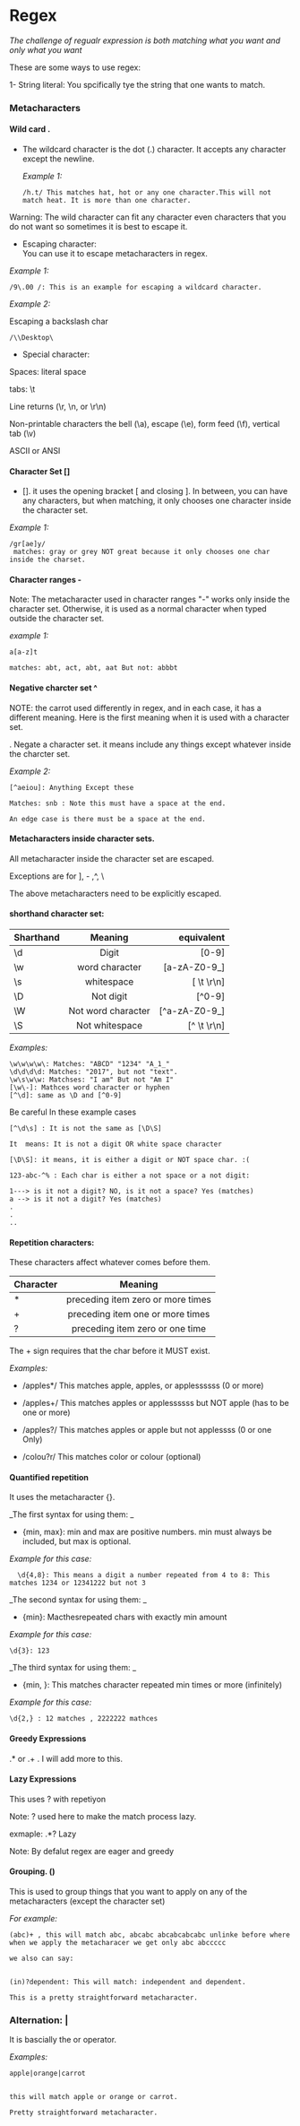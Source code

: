 # Regex
_The challenge of regualr expression is both matching what you want and only what you want_ 

These are some ways to use regex: 


1- String literal: You spcifically tye the string that one wants to match.

### Metacharacters

#### Wild card .

- The wildcard character is the dot (.) character. It accepts any character except the newline. 
 
  _Example 1:_
  ```
  /h.t/ This matches hat, hot or any one character.This will not match heat. It is more than one character. 
  
  ```
Warning: The wild character can fit any character even characters that you do not want so sometimes it is best to escape it. 



- Escaping character: \
You can use it to escape metacharacters in regex. 

_Example 1:_

```
/9\.00 /: This is an example for escaping a wildcard character. 
```

_Example 2:_

Escaping a backslash char

```
/\\Desktop\

```
- Special character: 

 Spaces: literal space

 tabs: \t 
 
 Line returns (\r, \n, or \r\n)
 
 Non-printable characters
 the bell (\a), escape (\e), form feed (\f), vertical tab (\v)

ASCII or ANSI



#### Character Set []

 - []. it uses the opening bracket [  and closing ]. In between, you can have any characters, but when matching, it only chooses one character inside the character set. 
 
 _Example 1:_
 
 ```
 /gr[ae]y/
  matches: gray or grey NOT great because it only chooses one char inside the charset.  
 ```

#### Character ranges -

Note: The metacharacter used in character ranges "-" works only inside the character set. Otherwise, it is used as a normal character when typed outside the character set.  

_example 1:_

```
a[a-z]t

matches: abt, act, abt, aat But not: abbbt
```

#### Negative charcter set ^




NOTE: the carrot used differently in regex, and in each case, it has a  different meaning. Here is the first meaning when it is used with a character set. 


. Negate a character set. it means include any things except whatever inside the charcter set. 


_Example 2:_

```
[^aeiou]: Anything Except these 

Matches: snb : Note this must have a space at the end. 

An edge case is there must be a space at the end. 
```


#### Metacharacters inside character sets.

All metacharacter inside the character set are escaped. 

Exceptions are for ], - ,^, \

The above metacharacters need to be explicitly escaped. 


#### shorthand character set: 


| Sharthand        | Meaning           | equivalent  |
| ------------- |:-------------:| -----:|
| \d     | Digit | [0-9]
| \w     | word character      |   [a-zA-Z0-9_] |
| \s | whitespace     |    [ \t \r\n] |
| \D | Not digit     |    [^0-9] |
| \W | Not word character     |    [^a-zA-Z0-9_] |
| \S | Not whitespace     |    [^ \t \r\n] |



_Examples:_
```
\w\w\w\w\: Matches: "ABCD" "1234" "A_1_"
\d\d\d\d: Matches: "2017", but not "text".
\w\s\w\w: Matchses: "I am" But not "Am I" 
[\w\-]: Mathces word character or hyphen
[^\d]: same as \D and [^0-9]
```

Be careful In these example cases

```
[^\d\s] : It is not the same as [\D\S]

It  means: It is not a digit OR white space character

[\D\S]: it means, it is either a digit or NOT space char. :(

123-abc-^% : Each char is either a not space or a not digit: 

1---> is it not a digit? NO, is it not a space? Yes (matches)
a --> is it not a digit? Yes (matches)
.
.
..
```


#### Repetition characters: 

These characters affect whatever comes before them.

| Character        | Meaning    |     
| ------------- |:-------------:|
| *             | preceding item zero or more times
| +             | preceding item one or more times
| ?             | preceding item zero or one time

The + sign requires that the char before it MUST exist. 

_Examples:_

- /apples*/ This matches  apple, apples, or applessssss  (0 or more)

- /apples+/ This matches apples or applessssss but NOT apple (has to be one or more)

- /apples?/ This matches apples or apple but not applessss (0 or one Only)

- /colou?r/ This matches color or colour (optional)


#### Quantified repetition

It uses the metacharacter {}. 

_The first syntax for using them: _

- {min, max}: min and max are positive numbers. min must always be included, but max is optional. 

 _Example for this case:_
```
  \d{4,8}: This means a digit a number repeated from 4 to 8: This matches 1234 or 12341222 but not 3  
```


_The second syntax for using them: _

- {min}: Macthesrepeated chars with exactly min amount

 _Example for this case:_
 ```
 \d{3}: 123 
 ```
 
 
_The third syntax for using them: _


- {min, }: This matches character repeated min times or more (infinitely)

 _Example for this case:_

```
\d{2,} : 12 matches , 2222222 mathces 
```



#### Greedy Expressions


.* or .+ . I will add more to this. 



#### Lazy Expressions

This uses ? with repetiyon 

Note: ? used here to make the match process lazy. 

exmaple: .*? Lazy


Note: By defalut regex are eager and greedy



#### Grouping. ()

This is used to group things that you want to apply on any of the metacharacters (except the character set)

_For example:_

```
(abc)+ , this will match abc, abcabc abcabcabcabc unlinke before where when we apply the metacharacer we get only abc abccccc

we also can say: 


(in)?dependent: This will match: independent and dependent. 

This is a pretty straightforward metacharacter. 

```


### Alternation: |

It is bascially the or operator. 

_Examples:_

```
apple|orange|carrot


this will match apple or orange or carrot. 

Pretty straightforward metacharacter. 
```
